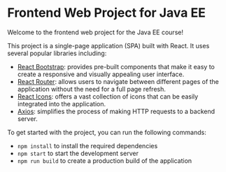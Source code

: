 # Frontend Web Project for Java EE

Welcome to the frontend web project for the Java EE course!

This project is a single-page application (SPA) built with React. It uses several popular libraries including:

- [React Bootstrap](https://react-bootstrap.github.io/): provides pre-built components that make it easy to create a responsive and visually appealing user interface.
- [React Router](https://reactrouter.com/): allows users to navigate between different pages of the application without the need for a full page refresh.
- [React Icons](https://react-icons.github.io/react-icons/): offers a vast collection of icons that can be easily integrated into the application.
- [Axios](https://axios-http.com/): simplifies the process of making HTTP requests to a backend server.

To get started with the project, you can run the following commands:

- `npm install` to install the required dependencies
- `npm start` to start the development server
- `npm run build` to create a production build of the application
